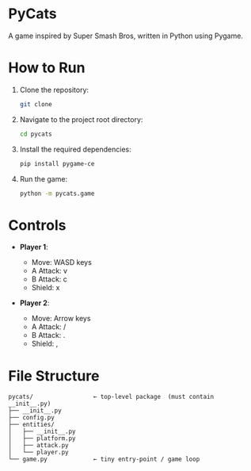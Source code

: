 # PyCats

A game inspired by Super Smash Bros, written in Python using Pygame.

# How to Run

1. Clone the repository:
   ```bash
   git clone
   ```

2. Navigate to the project root directory:
   ```bash
   cd pycats
   ```

3. Install the required dependencies:
   ```bash
   pip install pygame-ce
   ```

4. Run the game:
   ```bash
   python -m pycats.game
   ```

# Controls

- **Player 1**:
  - Move: WASD keys
  - A Attack: v
  - B Attack: c
  - Shield: x

- **Player 2**:
  - Move: Arrow keys
  - A Attack: /
  - B Attack: .
  - Shield: ,

# File Structure
```
pycats/                 ← top-level package  (must contain __init__.py)
├── __init__.py
├── config.py
├── entities/
│   ├── __init__.py
│   ├── platform.py
│   ├── attack.py
│   └── player.py
└── game.py             ← tiny entry-point / game loop
```